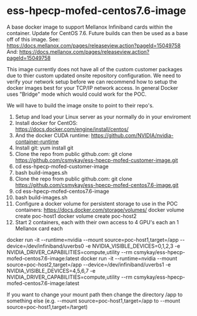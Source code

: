 # ess-hpecp-mofed-centos7.6-image
A base docker image to support Mellanox Infiniband cards within the container.  Update for CentOS 7.6.
Future builds can then be used as a base off of this image.
See:
https://docs.mellanox.com/pages/releaseview.action?pageId=15049758
And:
https://docs.mellanox.com/pages/releaseview.action?pageId=15049758

This image currently does not have all of the custom customer packages due to thier custom updated onsite repository configuration.
We need to verify your network setup before we can recommend how to setup the docker images best for your TCP/IP network access.  In general Docker uses "Bridge" mode which would could work for the POC.

We will have to build the image onsite to point to their repo's.


1.  Setup and load your Linux server as your normally do in your enviroment
2.  Install docker for CentOS:  https://docs.docker.com/engine/install/centos/
3.  And the docker CUDA runtime:  https://github.com/NVIDIA/nvidia-container-runtime
4.  Install git: yum install git
5.  Clone the repo from public github.com:  git clone https://github.com/csmykay/ess-hpecp-mofed-customer-image.git
6.  cd ess-hpecp-mofed-customer-image
7.  bash build-images.sh
8.  Clone the repo from public github.com:  git clone https://github.com/csmykay/ess-hpecp-mofed-centos7.6-image.git
9.  cd ess-hpecp-mofed-centos7.6-image
10. bash build-images.sh
11.  Configure a docker volume for persistent storage to use in the POC containers:  https://docs.docker.com/storage/volumes/
    docker volume create poc-host1
    docker volume create poc-host2
12.  Start 2 containers, each with their own access to 4 GPU's each an 1 Mellanox card each

docker run -it --runtime=nvidia --mount source=poc-host1,target=/app --device=/dev/infiniband/uverbs0 -e NVIDIA_VISIBLE_DEVICES=0,1,2,3 -e NVIDIA_DRIVER_CAPABILITIES=compute,utility --rm csmykay/ess-hpecp-mofed-centos7.6-image:latest
docker run -it --runtime=nvidia --mount source=poc-host2,target=/app --device=/dev/infiniband/uverbs1 -e NVIDIA_VISIBLE_DEVICES=4,5,6,7 -e NVIDIA_DRIVER_CAPABILITIES=compute,utility --rm csmykay/ess-hpecp-mofed-centos7.6-image:latest

If you want to change your mount path then change the directory /app to something else (e.g. --mount source=poc-host1,target=/app to --mount source=poc-host1,target=/target)

